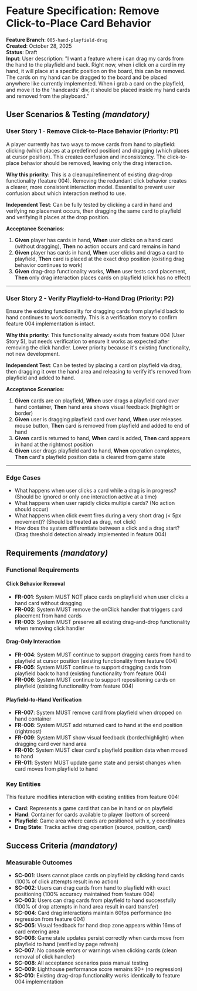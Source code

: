 # Feature Specification: Remove Click-to-Place Card Behavior

**Feature Branch**: `005-hand-playfield-drag`  
**Created**: October 28, 2025  
**Status**: Draft  
**Input**: User description: "I want a feature where i can drag my cards from the hand to the playfield and back. Right now, when i click on a card in my hand, it will place at a specific position on the board, this can be removed. The cards on my hand can be dragged to the board and be placed anywhere like currently implemented. When i grab a card on the playfield, and move it to the 'handcards' div, it should be placed inside my hand cards and removed from the playboard."

## User Scenarios & Testing *(mandatory)*

### User Story 1 - Remove Click-to-Place Behavior (Priority: P1)

A player currently has two ways to move cards from hand to playfield: clicking (which places at a predefined position) and dragging (which places at cursor position). This creates confusion and inconsistency. The click-to-place behavior should be removed, leaving only the drag interaction.

**Why this priority**: This is a cleanup/refinement of existing drag-drop functionality (feature 004). Removing the redundant click behavior creates a clearer, more consistent interaction model. Essential to prevent user confusion about which interaction method to use.

**Independent Test**: Can be fully tested by clicking a card in hand and verifying no placement occurs, then dragging the same card to playfield and verifying it places at the drop position.

**Acceptance Scenarios**:

1. **Given** player has cards in hand, **When** user clicks on a hand card (without dragging), **Then** no action occurs and card remains in hand
2. **Given** player has cards in hand, **When** user clicks and drags a card to playfield, **Then** card is placed at the exact drop position (existing drag behavior continues to work)
3. **Given** drag-drop functionality works, **When** user tests card placement, **Then** only drag interaction places cards on playfield (click has no effect)

---

### User Story 2 - Verify Playfield-to-Hand Drag (Priority: P2)

Ensure the existing functionality for dragging cards from playfield back to hand continues to work correctly. This is a verification story to confirm feature 004 implementation is intact.

**Why this priority**: This functionality already exists from feature 004 (User Story 5), but needs verification to ensure it works as expected after removing the click handler. Lower priority because it's existing functionality, not new development.

**Independent Test**: Can be tested by placing a card on playfield via drag, then dragging it over the hand area and releasing to verify it's removed from playfield and added to hand.

**Acceptance Scenarios**:

1. **Given** cards are on playfield, **When** user drags a playfield card over hand container, **Then** hand area shows visual feedback (highlight or border)
2. **Given** user is dragging playfield card over hand, **When** user releases mouse button, **Then** card is removed from playfield and added to end of hand
3. **Given** card is returned to hand, **When** card is added, **Then** card appears in hand at the rightmost position
4. **Given** user drags playfield card to hand, **When** operation completes, **Then** card's playfield position data is cleared from game state

---

### Edge Cases

- What happens when user clicks a card while a drag is in progress? (Should be ignored or only one interaction active at a time)
- What happens when user rapidly clicks multiple cards? (No action should occur)
- What happens when click event fires during a very short drag (< 5px movement)? (Should be treated as drag, not click)
- How does the system differentiate between a click and a drag start? (Drag threshold detection already implemented in feature 004)

## Requirements *(mandatory)*

### Functional Requirements

#### Click Behavior Removal
- **FR-001**: System MUST NOT place cards on playfield when user clicks a hand card without dragging
- **FR-002**: System MUST remove the onClick handler that triggers card placement from hand cards
- **FR-003**: System MUST preserve all existing drag-and-drop functionality when removing click handler

#### Drag-Only Interaction
- **FR-004**: System MUST continue to support dragging cards from hand to playfield at cursor position (existing functionality from feature 004)
- **FR-005**: System MUST continue to support dragging cards from playfield back to hand (existing functionality from feature 004)
- **FR-006**: System MUST continue to support repositioning cards on playfield (existing functionality from feature 004)

#### Playfield-to-Hand Verification
- **FR-007**: System MUST remove card from playfield when dropped on hand container
- **FR-008**: System MUST add returned card to hand at the end position (rightmost)
- **FR-009**: System MUST show visual feedback (border/highlight) when dragging card over hand area
- **FR-010**: System MUST clear card's playfield position data when moved to hand
- **FR-011**: System MUST update game state and persist changes when card moves from playfield to hand

### Key Entities

This feature modifies interaction with existing entities from feature 004:

- **Card**: Represents a game card that can be in hand or on playfield
- **Hand**: Container for cards available to player (bottom of screen)
- **Playfield**: Game area where cards are positioned with x, y coordinates
- **Drag State**: Tracks active drag operation (source, position, card)

## Success Criteria *(mandatory)*

### Measurable Outcomes

- **SC-001**: Users cannot place cards on playfield by clicking hand cards (100% of click attempts result in no action)
- **SC-002**: Users can drag cards from hand to playfield with exact positioning (100% accuracy maintained from feature 004)
- **SC-003**: Users can drag cards from playfield to hand successfully (100% of drop attempts in hand area result in card transfer)
- **SC-004**: Card drag interactions maintain 60fps performance (no regression from feature 004)
- **SC-005**: Visual feedback for hand drop zone appears within 16ms of card entering area
- **SC-006**: Game state updates persist correctly when cards move from playfield to hand (verified by page refresh)
- **SC-007**: No console errors or warnings when clicking cards (clean removal of click handler)
- **SC-008**: All acceptance scenarios pass manual testing
- **SC-009**: Lighthouse performance score remains 90+ (no regression)
- **SC-010**: Existing drag-drop functionality works identically to feature 004 implementation
